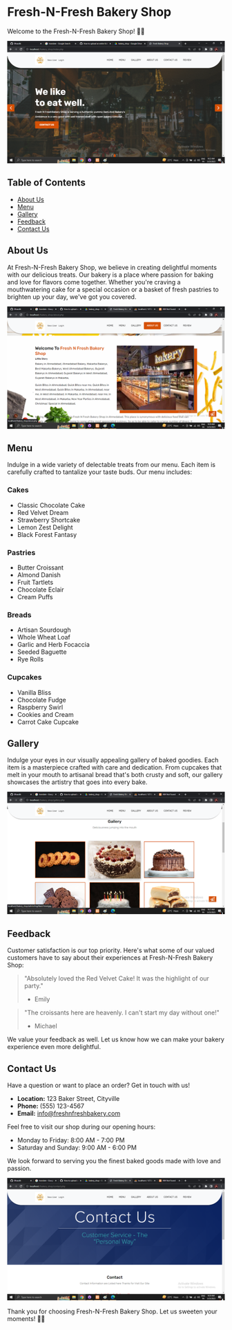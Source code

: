 # Fresh-N-Fresh Bakery Shop

Welcome to the Fresh-N-Fresh Bakery Shop! 🧁🍰

![Fresh-N-Fresh Bakery Shop](https://github.com/Bhaudik/Fresh-N-Fresh-Bakery-Shop/blob/main/Scrren%20Shorts/home.png)

## Table of Contents

- [About Us](#about-us)
- [Menu](#Menu)
- [Gallery](#gallery)
- [Feedback](#feedback)
- [Contact Us](#contact-us)

## About Us

At Fresh-N-Fresh Bakery Shop, we believe in creating delightful moments with our delicious treats. Our bakery is a place where passion for baking and love for flavors come together. Whether you're craving a mouthwatering cake for a special occasion or a basket of fresh pastries to brighten up your day, we've got you covered.

![About Us](https://github.com/Bhaudik/Fresh-N-Fresh-Bakery-Shop/blob/main/Scrren%20Shorts/About%20us.png)


## Menu

Indulge in a wide variety of delectable treats from our menu. Each item is carefully crafted to tantalize your taste buds. Our menu includes:

### Cakes

- Classic Chocolate Cake
- Red Velvet Dream
- Strawberry Shortcake
- Lemon Zest Delight
- Black Forest Fantasy

### Pastries

- Butter Croissant
- Almond Danish
- Fruit Tartlets
- Chocolate Eclair
- Cream Puffs

### Breads

- Artisan Sourdough
- Whole Wheat Loaf
- Garlic and Herb Focaccia
- Seeded Baguette
- Rye Rolls

### Cupcakes

- Vanilla Bliss
- Chocolate Fudge
- Raspberry Swirl
- Cookies and Cream
- Carrot Cake Cupcake

## Gallery

Indulge your eyes in our visually appealing gallery of baked goodies. Each item is a masterpiece crafted with care and dedication. From cupcakes that melt in your mouth to artisanal bread that's both crusty and soft, our gallery showcases the artistry that goes into every bake.

![Gallery](https://github.com/Bhaudik/Fresh-N-Fresh-Bakery-Shop/blob/main/Scrren%20Shorts/Gallary.png)

## Feedback

Customer satisfaction is our top priority. Here's what some of our valued customers have to say about their experiences at Fresh-N-Fresh Bakery Shop:

> "Absolutely loved the Red Velvet Cake! It was the highlight of our party."
> - Emily

> "The croissants here are heavenly. I can't start my day without one!"
> - Michael

We value your feedback as well. Let us know how we can make your bakery experience even more delightful.

## Contact Us

Have a question or want to place an order? Get in touch with us!

- **Location:** 123 Baker Street, Cityville
- **Phone:** (555) 123-4567
- **Email:** info@freshnfreshbakery.com

Feel free to visit our shop during our opening hours:

- Monday to Friday: 8:00 AM - 7:00 PM
- Saturday and Sunday: 9:00 AM - 6:00 PM

We look forward to serving you the finest baked goods made with love and passion.

![Contact Us](https://github.com/Bhaudik/Fresh-N-Fresh-Bakery-Shop/blob/main/Scrren%20Shorts/Contect%20us.png)

Thank you for choosing Fresh-N-Fresh Bakery Shop. Let us sweeten your moments! 🎂🥐
